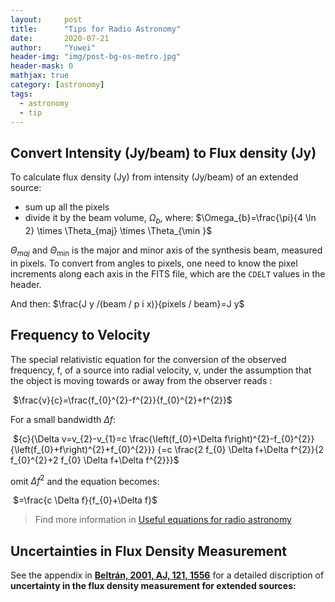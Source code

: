 ```yaml
---
layout:     post
title:      "Tips for Radio Astronomy"
date:       2020-07-21
author:     "Yuwei"
header-img: "img/post-bg-os-metro.jpg"
header-mask: 0
mathjax: true
category: [astronomy]
tags:
  - astronomy
  - tip
---
```


## Convert Intensity \(Jy/beam\) to Flux density \(Jy\)

To calculate flux density (Jy) from intensity (Jy/beam) of an extended source:

* sum up all the pixels
* divide it by the beam volume, $\Omega_b$, where: $\Omega_{b}=\frac{\pi}{4 \ln 2} \times \Theta_{maj} \times \Theta_{\min }$

$\Theta_{m a j}$ and $\Theta_{\min }$ is the major and minor axis of the synthesis beam, measured in pixels. To convert from angles to pixels, one need to know the pixel increments along each axis in the FITS file, which are the $\mathtt{CDELT}$ values in the header. 

And then: $\frac{J y /(beam / p i x)}{pixels / beam}=J y$

## Frequency to Velocity

The special relativistic equation for the conversion of the observed frequency, f, of a source into radial velocity, v, under the assumption that the object is moving towards or away from the observer reads :

​	$\frac{v}{c}=\frac{f_{0}^{2}-f^{2}}{f_{0}^{2}+f^{2}}$

For a small bandwidth $\Delta f$:

​	${c}{\Delta v=v_{2}-v_{1}=c \frac{\left(f_{0}+\Delta f\right)^{2}-f_{0}^{2}}{\left(f_{0}+f\right)^{2}+f_{0}^{2}}}
{=c \frac{2 f_{0} \Delta f+\Delta f^{2}}{2 f_{0}^{2}+2 f_{0} \Delta f+\Delta f^{2}}}$	

omit $\Delta f^2$ and the equation becomes:

​	$=\frac{c \Delta f}{f_{0}+\Delta f}$		



> Find more information in  [Useful equations for radio astronomy](https://www.atnf.csiro.au/people/Tobias.Westmeier/tools_hihelpers.php#velocity)



## Uncertainties in Flux Density Measurement

See the appendix in [**Beltrán, 2001, AJ, 121, 1556**](http://adsabs.harvard.edu/abs/2001AJ....121.1556B)  for a detailed discription of **uncertainty in the flux density measurement for extended sources:**
